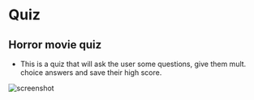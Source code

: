 # Quiz

## Horror movie quiz

* This is a quiz that will ask the user some questions, give them mult. choice answers and save their high score.
 
 
 
 ![screenshot](images/screenshot.JPG) 